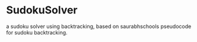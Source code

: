 # SudokuSolver
a sudoku solver using backtracking, based on saurabhschools pseudocode for sudoku backtracking.

